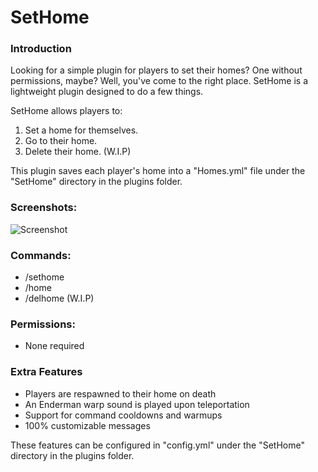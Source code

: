 # SetHome

### Introduction
Looking for a simple plugin for players to set their homes? One without permissions, maybe? Well, you've come to the right place. SetHome is a lightweight plugin designed to do a few things.

SetHome allows players to:
1) Set a home for themselves.
2) Go to their home.
3) Delete their home. (W.I.P)

This plugin saves each player's home into a "Homes.yml" file under the "SetHome" directory in the plugins folder.

### Screenshots:
![Screenshot](https://i.imgur.com/GK3eEFD.png)

### Commands:
- /sethome
- /home
- /delhome (W.I.P)

### Permissions:
- None required

### Extra Features
- Players are respawned to their home on death
- An Enderman warp sound  is played upon teleportation
- Support for command cooldowns and warmups
- 100% customizable messages

These features can be configured in "config.yml" under the "SetHome" directory in the plugins folder.
